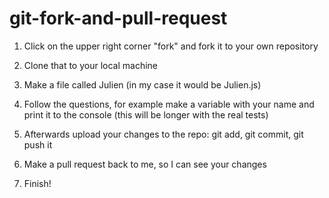 # git-fork-and-pull-request

1) Click on the upper right corner "fork" and fork it to your own repository

2) Clone that to your local machine

3) Make a file called Julien (in my case it would be Julien.js)

4) Follow the questions, for example make a variable with your name and print it to the console  (this will be longer with the real tests) 

5) Afterwards upload your changes to the repo: git add, git commit, git push it

6) Make a pull request back to me, so I can see your changes

7) Finish! 
